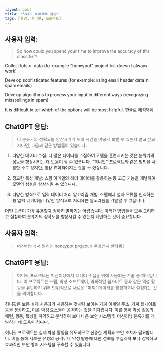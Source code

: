 ```yaml
---
layout: post
title: "허니팟 프로젝트 설명"
tags: [설명, 허니팟, 프로젝트]
---
```


## 사용자 입력:
> So how could you spend your time to improve the accuracy of this classifier?

Collect lots of data (for example "honeypot" project but doesn't always work)

Develop sophisticated features (for example: using email header data in spam emails)

Develop algorithms to process your input in different ways (recognizing misspellings in spam).

It is difficult to tell which of the options will be most helpful. 한글로 해석해줘

## ChatGPT 응답:
> 이 분류기의 정확도를 향상시키기 위해 시간을 어떻게 보낼 수 있는지 알고 싶으시다면, 다음과 같은 방법들이 있습니다:

1. 다양한 데이터 수집: 더 많은 데이터를 수집하여 모델을 훈련시키는 것은 분류기의 성능을 향상시키는 데 도움이 될 수 있습니다. "허니팟" 프로젝트와 같은 방법을 사용할 수도 있지만, 항상 효과적이지는 않을 수 있습니다.

2. 정교한 특성 개발: 스팸 이메일의 헤더 데이터를 활용하는 등 고급 기능을 개발하여 모델의 성능을 향상시킬 수 있습니다.

3. 다양한 방식으로 입력 데이터 처리 알고리즘 개발: 스팸에서 철자 오류를 인식하는 등 입력 데이터를 다양한 방식으로 처리하는 알고리즘을 개발할 수 있습니다.

어떤 옵션이 가장 유용할지 정확히 말하기는 어렵습니다. 이러한 방법들을 모두 고려하고 실험하여 분류기의 정확도를 향상시킬 수 있는지 확인하는 것이 중요합니다.

## 사용자 입력:
> 머신러닝에서 말하는 honeypot project가 무엇인지 알려줘?

## ChatGPT 응답:
> 허니팟 프로젝트는 머신러닝에서 데이터 수집을 위해 사용되는 기술 중 하나입니다. 이 프로젝트는 스팸, 악성 소프트웨어, 악의적인 웹사이트 등과 같은 악성 활동을 유인하기 위해 인위적으로 새로운 "미끼" 데이터를 생성하거나 설정하는 것을 의미합니다.

허니팟은 보통 실제 사용자가 사용하는 것처럼 보이는 가짜 이메일 주소, 가짜 웹사이트 등을 생성하고, 이를 악성 요소들이 공격하는 것을 기다립니다. 이를 통해 악성 활동의 패턴, 행동, 특성을 파악하고 분석하여 보다 나은 보안 시스템 및 머신러닝 분류기를 개발하는 데 도움이 됩니다.

허니팟 프로젝트는 실제 악성 활동을 유도하므로 신중한 계획과 보안 조치가 필요합니다. 이를 통해 새로운 유형의 공격이나 악성 활동에 대한 정보를 수집하여 보다 강력하고 효과적인 보안 방어 시스템을 구축할 수 있습니다.

